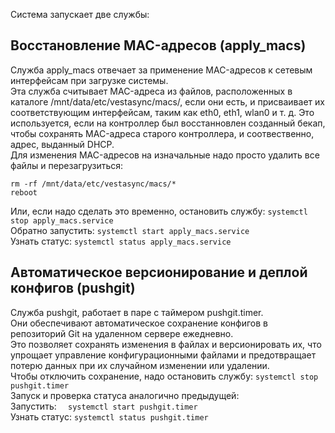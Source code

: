 






Система запускает две службы:

## Восстановление MAC-адресов (apply_macs)
Служба apply_macs отвечает за применение MAC-адресов к сетевым интерфейсам при загрузке системы.  
Эта служба считывает MAC-адреса из файлов, расположенных в каталоге /mnt/data/etc/vestasync/macs/, если они есть, и присваивает их соответствующим интерфейсам, таким как eth0, eth1, wlan0 и т. д. Это используется, если на контроллер был восстанновлен созданный бекап, чтобы сохранять MAC-адреса старого контроллера, и соотвественно, адрес, выданный DHCP.  
Для изменения MAC-адресов на изначальные надо просто удалить все файлы и перезагрузиться:  
```
rm -rf /mnt/data/etc/vestasync/macs/*
reboot
```
Или, если надо сделать это временно, остановить службу: ```systemctl stop apply_macs.service```  
Обратно запустить: ```systemctl start apply_macs.service```  
Узнать статус: ```systemctl status apply_macs.service```  

## Автоматическое версионирование и деплой конфигов (pushgit)

Служба pushgit, работает в паре с таймером pushgit.timer.  
Они обеспечивают автоматическое сохранение конфигов в репозиторий Git на удаленном сервере ежедневно.  
Это позволяет сохранять изменения в файлах и версионировать их, что упрощает управление конфигурационными файлами и предотвращает потерю данных при их случайном изменении или удалении.  
Чтобы отключить сохранение, надо остановить службу: ```systemctl stop pushgit.timer```  
Запуск и проверка статуса аналогично предыдущей:  
Запустить: ```  systemctl start pushgit.timer```  
Узнать статус: ```systemctl status pushgit.timer```  
